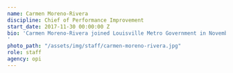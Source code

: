 ```yaml
---
name: Carmen Moreno-Rivera
discipline: Chief of Performance Improvement
start_date: 2017-11-30 00:00:00 Z
bio: 'Carmen Moreno-Rivera joined Louisville Metro Government in November 2017 as the Senior Process Consultant in OPI2. Prior to this role, Carmen worked for fourteen years as an engineer for UPS in its Small Package, Aircraft Maintenance, Flight Operations, and Safety and Compliance business segments. Carmen serves on the board of Louisville Girls Leadership and New Roots, Inc. and also volunteers with the KY STEM Collaborative and the Kentucky Science Center.  She graduated from the SOAR Leadership Program in 2014, is a 2016 Executive Leadership Council Strategic Pathway Fellow and a 2017 Adult Achiever at the YMCA of Greater Louisville. Carmen holds a Bachelor of Science degree in Aerospace Engineering from the University of Tennessee, Knoxville, a Master of Science in Management from Indiana Wesleyan University, a Master’s Certificate in Business Analytics, and a Six Sigma Green Belt Certification.
'
photo_path: "/assets/img/staff/carmen-moreno-rivera.jpg"
role: staff
agency: opi
---
```

